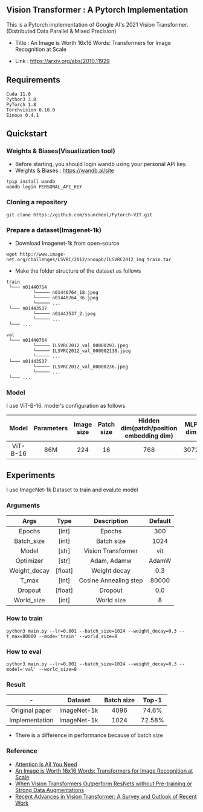 ## Vision Transformer : A Pytorch Implementation 

This is a Pytorch implementation of Google AI's 2021 Vision Transformer. (Distributed Data Parallel & Mixed Precision)

- Title : An Image is Worth 16x16 Words: Transformers for Image Recognition at Scale

- Link : https://arxiv.org/abs/2010.11929

## Requirements 

```shell
Cuda 11.0
Python3 3.8
PyTorch 1.8 
Torchvision 0.10.0
Einops 0.4.1
```

##  Quickstart 

### Weights & Biases(Visualization tool)

- Before starting, you should login wandb using your personal API key. 
- Weights & Biases : https://wandb.ai/site

```shell
!pip install wandb
wandb login PERSONAL_API_KEY
```

### Cloning a repository

```shell
git clone https://github.com/ssuncheol/Pytorch-VIT.git
```

### Prepare a dataset(Imagenet-1k)

- Download Imagenet-1k from open-source 

```shell 
wget http://www.image-net.org/challenges/LSVRC/2012/nnoupb/ILSVRC2012_img_train.tar
```
- Make the folder structure of the dataset as follows 

```
train
 └─── n01440764
          └───── n01440764_18.jpeg
          └───── n01440764_36.jpeg
          └───── ...
 └─── n01443537
          └───── n01443537_2.jpeg
          └───── ...
 └─── ...

val
 └─── n01440764
          └───── ILSVRC2012_val_00000293.jpeg
          └───── ILSVRC2012_val_000002138.jpeg
          └───── ...
 └─── n01443537
          └───── ILSVRC2012_val_00000236.jpeg
          └───── ...
 └─── ...
```

### Model 

I use ViT-B-16. model's configuration as follows  

| Model 	| Parameters | Image size 	| Patch size 	| Hidden dim(patch/position embedding dim)| MLP dim | Heads(multi-head-att) | Depth(transformer blocks) | 
|:-------------:|:--------:|:-------:|:--------:|:----------:|:---------:|:---------:|:------:|
| ViT-B-16 	| 86M | 224 	| 16 	| 768| 3072 | 12 | 12 | 



## Experiments 

I use ImageNet-1k Dataset to train and evalute model 

### Arguments
| Args 	| Type 	| Description 	| Default|
|:---------:|:--------:|:----------------------------------------------------:|:-----:|
| Epochs 	| [int] 	| Epochs | 300|
| Batch_size 	| [int] 	| Batch size| 1024|
| Model 	| [str]	| Vision Transformer| 	vit|
| Optimizer 	| [str]	| Adam, Adamw| 	AdamW|
| Weight_decay 	| [float]	| Weight decay | 0.3|
| T_max 	| [int]	| Cosine Annealing step | 80000 |
| Dropout 	| [float]	| Dropout | 0.0|
| World_size 	| [int]	| World size | 8 |


### How to train

```shell
python3 main.py --lr=0.001 --batch_size=1024 --weight_decay=0.3 --t_max=80000 --mode='train' --world_size=8
```

### How to eval 

```shell
python3 main.py --lr=0.001 --batch_size=1024 --weight_decay=0.3 --model='val' --world_size=8
```


### Result 
| - 	| Dataset 	| Batch size | Top-1 	|
|:---------:|:--------:|:---------------------------------------:|:-----:|
| Original paper 	| ImageNet-1k 	| 4096 | 74.6% 	|
| Implementation 	| ImageNet-1k 	| 1024 | 72.58% 	| 

-  There is a difference in performance because of batch size

### Reference 
- [Attention Is All You Need](https://arxiv.org/abs/1706.03762 "Attention Is All You Need")
- [An Image is Worth 16x16 Words: Transformers for Image Recognition at Scale](https://arxiv.org/abs/2010.11929 "Vision Transformer")
- [When Vision Transformers Outperform ResNets without Pre-training or Strong Data Augmentations](https://arxiv.org/abs/2106.01548 "Vision Transformer")
- [Recent Advances in Vision Transformer: A Survey and Outlook of Recent Work](https://arxiv.org/abs/2203.01536 "Vision Transformer")

